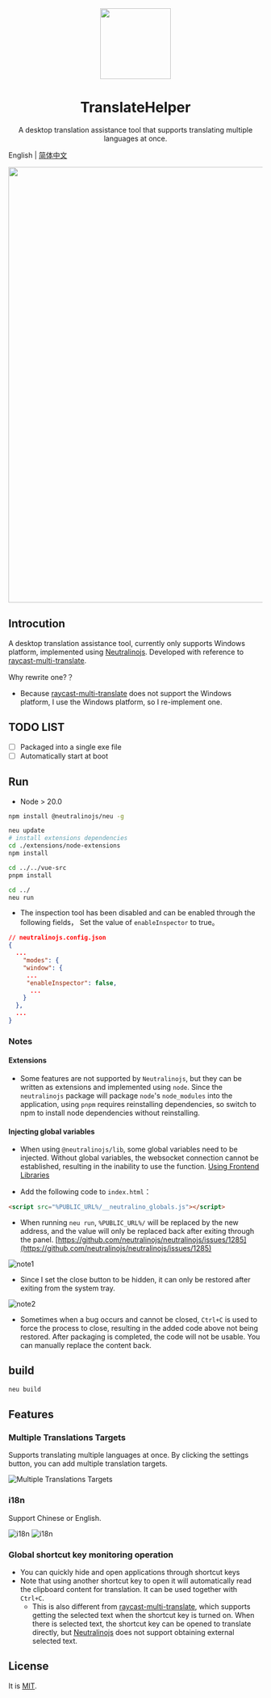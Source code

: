 <br>
<br>
<p align="center">
<img src="./resources/icons/appIcon.png" width="140" height="140" align="center" />
</p>

<h1 align="center">TranslateHelper</sup></h1>

<p align="center">
A desktop translation assistance tool that supports translating multiple languages ​​at once.
</p>

English | [简体中文](./README.zh-CN.md)

<img width="862" src="./docs/assets/demo1.png">

## Introcution

A desktop translation assistance tool, currently only supports Windows platform, implemented using [Neutralinojs](https://neutralino.js.org/). Developed with reference to [raycast-multi-translate](https://github.com/antfu/raycast-multi-translate).

Why rewrite one?？

- Because [raycast-multi-translate](https://github.com/antfu/raycast-multi-translate) does not support the Windows platform, I use the Windows platform, so I re-implement one.

## TODO LIST

- [ ] Packaged into a single exe file
- [ ] Automatically start at boot

## Run

- Node > 20.0

```sh
npm install @neutralinojs/neu -g

neu update
# install extensions dependencies
cd ./extensions/node-extensions
npm install 

cd ../../vue-src
pnpm install

cd ../
neu run
```

- The inspection tool has been disabled and can be enabled through the following fields， Set the value of `enableInspector` to true。

```json
// neutralinojs.config.json
{
  ...
    "modes": {
    "window": {
     ...
     "enableInspector": false,
      ...
    }
  },
  ...
}
```

### Notes

#### Extensions

- Some features are not supported by `Neutralinojs`, but they can be written as extensions and implemented using `node`. Since the `neutralinojs` package will package `node`'s `node_modules` into the application, using `pnpm` requires reinstalling dependencies, so switch to npm to install node dependencies without reinstalling.

#### Injecting global variables

- When using `@neutralinojs/lib`, some global variables need to be injected. Without global variables, the websocket connection cannot be established, resulting in the inability to use the function. [Using Frontend Libraries](https://neutralino.js.org/docs/getting-started/using-frontend-libraries#initializiive-api-with-neutralinojslib)

- Add the following code to `index.html`：

```html
<script src="%PUBLIC_URL%/__neutralino_globals.js"></script>
```

- When running `neu run`, `%PUBLIC_URL%/` will be replaced by the new address, and the value will only be replaced back after exiting through the panel. [https://github.com/neutralinojs/neutralinojs/issues/1285](https://github.com/neutralinojs/neutralinojs/issues/1285)
  
![note1](./docs/assets/note1.png)

- Since I set the close button to be hidden, it can only be restored after exiting from the system tray.

![note2](./docs/assets/note2.png)

- Sometimes when a bug occurs and cannot be closed, `Ctrl+C` is used to force the process to close, resulting in the added code above not being restored. After packaging is completed, the code will not be usable. You can manually replace the content back.

## build

```sh
neu build
```

## Features

### Multiple Translations Targets

Supports translating multiple languages ​​at once. By clicking the settings button, you can add multiple translation targets.

![Multiple Translations Targets](./docs/assets/demo2.png)

### i18n

Support Chinese or English.

![i18n](./docs/assets/demo3.png)
![i18n](./docs/assets/demo4.png)

### Global shortcut key monitoring operation

- You can quickly hide and open applications through shortcut keys
- Note that using another shortcut key to open it will automatically read the clipboard content for translation. It can be used together with `Ctrl+C`.
  - This is also different from [raycast-multi-translate](https://github.com/antfu/raycast-multi-translate), which supports getting the selected text when the shortcut key is turned on. When there is selected text, the shortcut key can be opened to translate directly, but [Neutralinojs](https://neutralino.js.org/) does not support obtaining external selected text.

## License

It is [MIT](./LICENSE).

